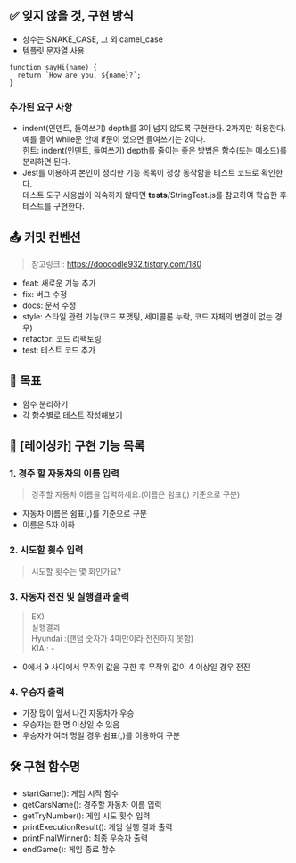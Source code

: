 ## ✅ 잊지 않을 것, 구현 방식

- 상수는 SNAKE_CASE, 그 외 camel_case
- 템플릿 문자열 사용

```
function sayHi(name) {
  return `How are you, ${name}?`;
}
```

### 추가된 요구 사항

- indent(인덴트, 들여쓰기) depth를 3이 넘지 않도록 구현한다. 2까지만 허용한다.  
  예를 들어 while문 안에 if문이 있으면 들여쓰기는 2이다.  
  힌트: indent(인덴트, 들여쓰기) depth를 줄이는 좋은 방법은 함수(또는 메소드)를 분리하면 된다.
- Jest를 이용하여 본인이 정리한 기능 목록이 정상 동작함을 테스트 코드로 확인한다.  
  테스트 도구 사용법이 익숙하지 않다면 **tests**/StringTest.js를 참고하여 학습한 후 테스트를 구현한다.

## 📤 커밋 컨벤션

> 참고링크 : https://doooodle932.tistory.com/180

- feat: 새로운 기능 추가
- fix: 버그 수정
- docs: 문서 수정
- style: 스타일 관련 기능(코드 포맷팅, 세미콜론 누락, 코드 자체의 변경이 없는 경우)
- refactor: 코드 리팩토링
- test: 테스트 코드 추가

## 👊 목표

- 함수 분리하기
- 각 함수별로 테스트 작성해보기

## 📍 [레이싱카] 구현 기능 목록

### 1. 경주 할 자동차의 이름 입력

> 경주할 자동차 이름을 입력하세요.(이름은 쉼표(,) 기준으로 구분)

- 자동차 이름은 쉼표(,)를 기준으로 구분
- 이름은 5자 이하

### 2. 시도할 횟수 입력

> 시도할 횟수는 몇 회인가요?

### 3. 자동차 전진 및 실행결과 출력

> EX)  
> 실행결과  
> Hyundai :(랜덤 숫자가 4미만이라 전진하지 못함)  
> KIA : -

- 0에서 9 사이에서 무작위 값을 구한 후 무작위 값이 4 이상일 경우 전진

### 4. 우승자 출력

- 가장 많이 앞서 나간 자동차가 우승
- 우승자는 한 명 이상일 수 있음
- 우승자가 여러 명일 경우 쉼표(,)를 이용하여 구분

## 🛠️ 구현 함수명

- startGame(): 게임 시작 함수
- getCarsName(): 경주할 자동차 이름 입력
- getTryNumber(): 게임 시도 횟수 입력
- printExecutionResult(): 게임 실행 결과 출력
- printFinalWinner(): 최종 우승자 출력
- endGame(): 게임 종료 함수
